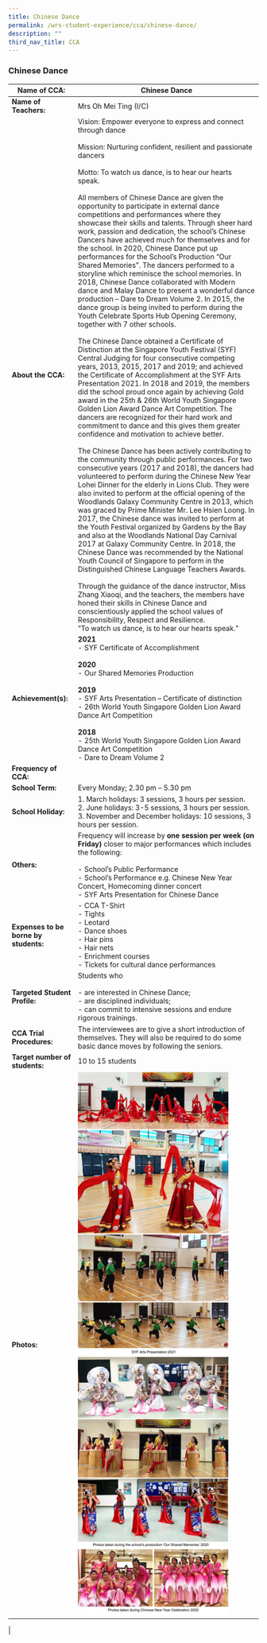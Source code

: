```yaml
---
title: Chinese Dance
permalink: /wrs-student-experience/cca/chinese-dance/
description: ""
third_nav_title: CCA
---
```

### **Chinese Dance**

| Name of CCA: | Chinese Dance |
|---|---|
| **Name of Teachers:** | Mrs Oh Mei Ting (I/C) |
| **About the CCA:** | Vision: Empower everyone to express and connect through dance<br><br>Mission: Nurturing confident, resilient and passionate dancers<br><br>Motto: To watch us dance, is to hear our hearts speak.<br><br>All members of Chinese Dance are given the opportunity to participate in external dance competitions and performances where they showcase their skills and talents. Through sheer hard work, passion and dedication, the school’s Chinese Dancers have achieved much for themselves and for the school. In 2020, Chinese Dance put up performances for the School’s Production “Our Shared Memories”. The dancers performed to a storyline which reminisce the school memories. In 2018, Chinese Dance collaborated with Modern dance and Malay Dance to present a wonderful dance production – Dare to Dream Volume 2. In 2015, the dance group is being invited to perform during the Youth Celebrate Sports Hub Opening Ceremony, together with 7 other schools.<br><br>The Chinese Dance obtained a Certificate of Distinction at the Singapore Youth Festival (SYF) Central Judging for four consecutive competing years, 2013, 2015, 2017 and 2019; and achieved the Certificate of Accomplishment at the SYF Arts Presentation 2021. In 2018 and 2019, the members did the school proud once again by achieving Gold award in the 25th & 26th World Youth Singapore Golden Lion Award Dance Art Competition. The dancers are recognized for their hard work and commitment to dance and this gives them greater confidence and motivation to achieve better.<br><br>The Chinese Dance has been actively contributing to the community through public performances. For two consecutive years (2017 and 2018), the dancers had volunteered to perform during the Chinese New Year Lohei Dinner for the elderly in Lions Club. They were also invited to perform at the official opening of the Woodlands Galaxy Community Centre in 2013, which was graced by Prime Minister Mr. Lee Hsien Loong. In 2017, the Chinese dance was invited to perform at the Youth Festival organized by Gardens by the Bay and also at the Woodlands National Day Carnival 2017 at Galaxy Community Centre. In 2018, the Chinese Dance was recommended by the National Youth Council of Singapore to perform in the Distinguished Chinese Language Teachers Awards.<br><br>Through the guidance of the dance instructor, Miss Zhang Xiaoqi, and the teachers, the members have honed their skills in Chinese Dance and conscientiously applied the school values of Responsibility, Respect and Resilience.<br>“To watch us dance, is to hear our hearts speak.” |
| **Achievement(s):** | **2021**<br>- SYF Certificate of Accomplishment<br><br>**2020**<br>- Our Shared Memories Production<br><br>**2019**<br>- SYF Arts Presentation – Certificate of distinction<br>- 26th World Youth Singapore Golden Lion Award Dance Art Competition<br><br>**2018**<br>- 25th World Youth Singapore Golden Lion Award Dance Art Competition<br>- Dare to Dream Volume 2 |
| **Frequency of CCA:** |   |
| **School Term:** | Every Monday; 2.30 pm – 5.30 pm |
| **School Holiday:** | 1. March holidays: 3 sessions, 3 hours per session.<br>2. June holidays: 3-5 sessions, 3 hours per session.<br>3. November and December holidays: 10 sessions, 3 hours per session. |
| **Others:** | Frequency will increase by **one session per week (on Friday)** closer to major performances which includes the following:<br><br>- School’s Public Performance<br>- School’s Performance e.g. Chinese New Year Concert, Homecoming dinner concert<br>- SYF Arts Presentation for Chinese Dance |
| **Expenses to be borne by students:** | - CCA T-Shirt<br>- Tights<br>- Leotard<br>- Dance shoes<br>- Hair pins<br>- Hair nets<br>- Enrichment courses<br>- Tickets for cultural dance performances |
| **Targeted Student Profile:** | Students who<br><br>- are interested in Chinese Dance;<br>- are disciplined individuals;<br>- can commit to intensive sessions and endure rigorous trainings. |
| **CCA Trial Procedures:** | The interviewees are to give a short introduction of themselves. They will also be required to do some basic dance moves by following the seniors. |
| **Target number of students:** | 10 to 15 students |
| **Photos:** | <img style="width:85%" src="/images/chi%20dance.jpg"> |
|